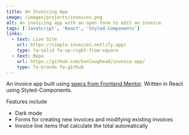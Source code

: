 ```yaml
---
title: An Invoicing App
image: /images/projects/invoices.png
alt: An invoicing app with an open form to edit an invoice.
tags: ['JavaScript', 'React', 'Styled-Components']
links:
  - text: Live Site
    url: https://simple-invoices.netlify.app/
    type: fa-solid fa-up-right-from-square
  - text: Repo
    url: https://github.com/kvnloughead/invoice-app/
    type: fa-brands fa-github
---
```


An invoice app built using [specs from Frontend Mentor](https://www.frontendmentor.io/challenges/invoice-app-i7KaLTQjl). Written in React using Styled-Components.

Features include

- Dark mode
- Forms for creating new invoices and modifying existing invoices
- Invoice line items that calculate the total automatically
